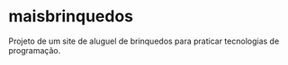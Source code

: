 # maisbrinquedos
Projeto de um site de aluguel de brinquedos para praticar tecnologias de programação.
